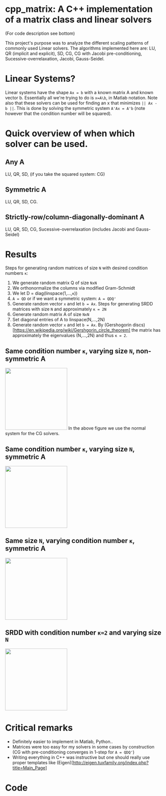 # cpp_matrix: A C++ implementation of a matrix class and linear solvers 
(For code description see bottom)

This project's purpose was to analyze the different scaling patterns of commonly used Linear solvers.
The algorithms implemented here are: LU, QR (implicit and explicit), SD, CG, CG with Jacobi pre-conditioning, Sucessive-overrelaxation, Jacobi, Gauss-Seidel.

# Linear Systems?

Linear systems have the shape `Ax = b` with a known matrix A and known vector b. Essentially all we're trying to do is `x=A\b`, in Matlab notation. Note also that these solvers can be used for finding an x that minimizes `|| Ax - b ||`. This is done by solving the symmetric system `A'Ax = A'b` (note however that the condition number will be squared).

# Quick overview of when which solver can be used.

## Any A

LU, QR, SD, (if you take the squared system: CG)

## Symmetric A

LU, QR, SD, CG.

## Strictly-row/column-diagonally-dominant A

LU, QR, SD, CG, Sucessive-overrelaxation (includes Jacobi and Gauss-Seidel)

# Results
Steps for generating random matrices of size `N` with desired condition numbers `κ`: 
 1. We generate random matrix Q of size `NxN`
 2. We orthonormalize the columns via modified Gram-Schmidt
 3. We let D = diag(linspace(1,...,`κ`))
 4. `A = QD` or if we want a symmetric system: `A = QDQ'`
 5. Generate random vector `x` and let `b = Ax`.
Steps for generating SRDD matrices with  size `N` and approximately `κ = 2N`
 1. Generate random matrix A of size `NxN`
 2. Set diagonal entries of A to linspace(N,...,2N)
 3. Generate random vector `x` and let `b = Ax`.
By (Gershogorin discs)[https://en.wikipedia.org/wiki/Gershgorin_circle_theorem] the matrix has approximately the eigenvalues (N,...,2N) and thus `κ = 2`.

## Same condition number `κ`, varying size `N`, non-symmetric A

<img src="https://user-images.githubusercontent.com/29401818/33230601-6e5347b2-d1de-11e7-93c8-a0e591901fda.png" height ="200">
In the above figure we use the normal system for the CG solvers.

## Same condition number `κ`, varying size `N`, symmetric A

<img src="https://user-images.githubusercontent.com/29401818/33230603-6e914bf2-d1de-11e7-9e83-02dd4116353b.png" height ="200">

## Same size `N`, varying condition number `κ`, symmetric A

<img src="https://user-images.githubusercontent.com/29401818/33230600-6e40a4a4-d1de-11e7-8589-9b668874fb42.png" height ="200">

## SRDD with condition number `κ=2` and varying size `N`

<img src="" height ="200">

# Critical remarks
 * Definitely easier to implement in Matlab, Python..
 * Matrices were too easy for my solvers in some cases by construction (CG with pre-conditioning converges in 1-step for `A = QDQ'`)
 * Writing everything in C++ was instructive but one should really use proper templates like (Eigen)[http://eigen.tuxfamily.org/index.php?title=Main_Page]
# Code

